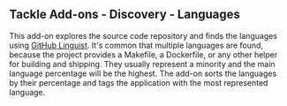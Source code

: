 Tackle Add-ons - Discovery - Languages
---

This add-on explores the source code repository and finds the languages using [GitHub Linguist](https://github.com/github/linguist). It's common that multiple languages are found, because the project provides a Makefile, a Dockerfile, or any other helper for building and shipping. They usually represent a minority and the main language percentage will be the highest. The add-on sorts the languages by their percentage and tags the application with the most represented language.

